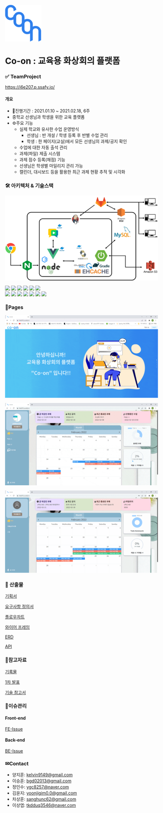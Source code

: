 ![apple-icon-120x120](./images/apple-icon-120x120.png)

# Co-on : 교육용 화상회의 플랫폼

### ✅ TeamProject

https://i6e207.p.ssafy.io/

#### 개요

- 📆진행기간 : 2021.01.10 ~ 2021.02.18, 6주
- 중학교 선생님과 학생을 위한 교육 플랫폼
- ⚙주요 기능
  - 실제 학교와 유사한 수업 운영방식
    - 선생님 : 반 개설 / 학생 등록 후 반별 수업 관리
    - 학생 : 한 페이지(교실)에서 모든 선생님의 과제/공지 확인
  - 수업에 대한 자동 출석 관리
  - 과제(파일) 제출 시스템
  - 과제 점수 등록(채점) 기능
  - 선생님은 학생별 마일리지 관리 가능
  - 캘린더, 대시보드 등을 활용한 최근 과제 현황 추적 및 시각화

### 🛠 아키텍처 & 기술스택

![arc](./images/arc.png)

<img src="https://img.shields.io/badge/vue-4FC08D?style=for-the-badge&logo=vue.js&logoColor=white">
<img src="https://img.shields.io/badge/node.js-339933?style=for-the-badge&logo=Node.js&logoColor=white">
<img src="https://img.shields.io/badge/npm-CB3837?style=for-the-badge&logo=npm&logoColor=white">
<img src="https://img.shields.io/badge/IntelliJ-000000?style=for-the-badge&logo=IntelliJ&logoColor=white">
<img src="https://img.shields.io/badge/spring-6DB33F?style=for-the-badge&logo=spring&logoColor=white">
<img src="https://img.shields.io/badge/java-007396?style=for-the-badge&logo=java&logoColor=white">
<br/>
<img src="https://img.shields.io/badge/nginx-009639?style=for-the-badge&logo=nginx&logoColor=white">
<img src="https://img.shields.io/badge/apache tomcat-F8DC75?style=for-the-badge&logo=apachetomcat&logoColor=white">
<img src="https://img.shields.io/badge/mysql-4479A1?style=for-the-badge&logo=mysql&logoColor=white">
<img src="https://img.shields.io/badge/gitlab-181717?style=for-the-badge&logo=gitlab&logoColor=white">
<img src="https://img.shields.io/badge/amazonaws-232F3E?style=for-the-badge&logo=amazonaws&logoColor=white">
<img src="https://img.shields.io/badge/Jira-0052CC?style=for-the-badge&logo=Jira&logoColor=white">
<img src="https://img.shields.io/badge/Jenkins-D24939?style=for-the-badge&logo=Jenkins&logoColor=white">
<br/>

### 📄Pages

![d959c9d095fd8f02](./images/d959c9d095fd8f02.gif)

![8d650b108510f1d7](./images/8d650b108510f1d7.gif)

![d1b099b94ec9b3ef](./images/d1b099b94ec9b3ef.gif)

### 📝 산출물

[기획서](https://www.notion.so/85de967ca42241c8bf378ad99bfb9362)

[요구사항 정의서](https://www.notion.so/fa56eed887d64c99abf27acd7ffb826d)

[플로우차트](https://www.notion.so/81897471a4e543c586614851936c2db9)

[와이어 프레임](https://www.notion.so/06de41462d5b42dfb9c960a6b83c01d1)

[ERD](https://www.notion.so/ERD-e3fe1de186984fb7948501e0d1a1b119)

[API](https://www.notion.so/API-a04d965be11f494296a059aa155afdcd)

### 📌참고자료

[기록물](https://www.notion.so/363584496eb94fdb86c663fba3a53a37)

[1차 발표](https://www.notion.so/1-88f3f21255524512b557ef38fa9b5bef)

[기술 참고서](https://www.notion.so/6e5074d34bb442d08df551bbd92a33b6)

### 🔧이슈관리

#### Front-end

[FE-Issue](https://www.notion.so/FE-Issue-1781ff91aaa64a7885a265e7ca16ad4f)

#### Back-end

[BE-Issue](https://www.notion.so/BE-Issue-0efa094ad620430dae9724a768a40ad9)

### ✉Contact

- 양지훈: kelvin9149@gmail.com
- 이승훈: bgd02013@gmail.com
- 정인수: ygc8257@naver.com
- 김윤지: yoonjigim0.0@gmail.com
- 차상훈: sanghunc62@gmail.com
- 이상엽: tkdduq3546@naver.com

## 
